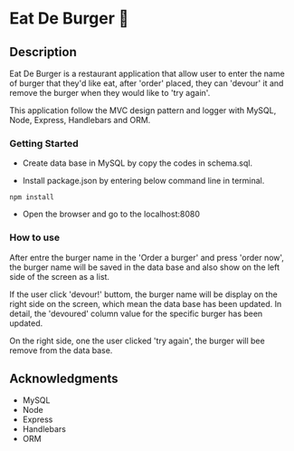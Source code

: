 # Eat De Burger 🍔

## Description
Eat De Burger is a restaurant application that allow user to enter the name of burger that they'd like eat, after 'order' placed, they can 'devour' it and remove the burger when they would like to 'try again'.

This application follow the MVC design pattern and logger with MySQL, Node, Express, Handlebars and ORM.

### Getting Started
- Create data base in MySQL by copy the codes in schema.sql.

- Install package.json by entering below command line in terminal.
```
npm install
```
- Open the browser and go to the localhost:8080

### How to use
After entre the burger name in the 'Order a burger' and press 'order now', the burger name will be saved in the data base and also show on the left side of the screen as a list.

If the user click 'devour!' buttom, the burger name will be display on the right side on the screen, which mean the data base has been updated. In detail, the 'devoured' column value for the specific burger has been updated.

On the right side, one the user clicked 'try again', the burger will bee remove from the data base.

## Acknowledgments
- MySQL
- Node
- Express
- Handlebars
- ORM